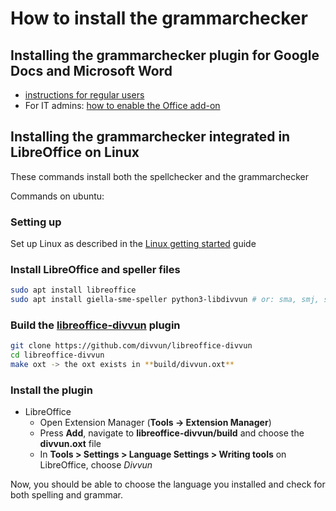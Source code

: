 # How to install the grammarchecker

## Installing the grammarchecker plugin for Google Docs and Microsoft Word

- [instructions for regular users](https://divvun.no/en/korrektur/gramcheck.html)
- For IT admins: [how to enable the Office add-on](install-admin.md)

## Installing the grammarchecker integrated in LibreOffice on Linux

These commands install both the spellchecker and the grammarchecker

Commands on ubuntu:

### Setting up

Set up Linux as described in the [Linux getting started](/infra/GettingStartedOnLinux.html) guide

### Install LibreOffice and speller files

```sh
sudo apt install libreoffice
sudo apt install giella-sme-speller python3-libdivvun # or: sma, smj, smn, fao`
```

### Build the [libreoffice-divvun](https://github.com/divvun/libreoffice-divvun) plugin

```sh
git clone https://github.com/divvun/libreoffice-divvun
cd libreoffice-divvun
make oxt -> the oxt exists in **build/divvun.oxt**
```

### Install the plugin

- LibreOffice
  - Open Extension Manager (**Tools -> Extension Manager**)
  - Press **Add**, navigate to **libreoffice-divvun/build** and choose the **divvun.oxt** file
  - In **Tools > Settings > Language Settings > Writing tools** on LibreOffice, choose _Divvun_

Now, you should be able to choose the language you installed and check for both spelling and grammar.
